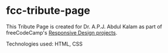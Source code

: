 # fcc-tribute-page

This Tribute Page is created for Dr. A.P.J. Abdul Kalam as part of freeCodeCamp's [Responsive Design projects](https://www.freecodecamp.org/learn/responsive-web-design/responsive-web-design-projects/build-a-tribute-page).

Technologies used: HTML, CSS
